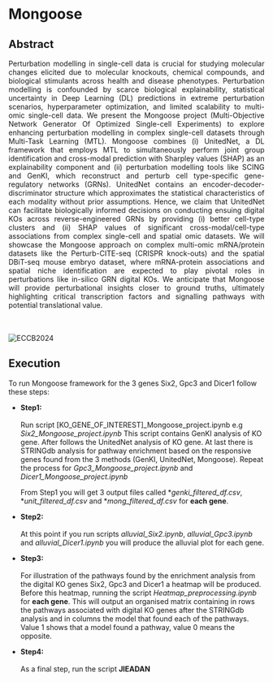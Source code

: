 # Mongoose

## Abstract

<div align='justify'> Perturbation modelling in single-cell data is crucial for studying molecular changes elicited due to molecular knockouts, chemical compounds, and biological stimulants across health and disease phenotypes. Perturbation modelling is confounded by scarce biological explainability, statistical uncertainty in Deep Learning (DL) predictions in extreme perturbation scenarios, hyperparameter optimization, and limited scalability to multi-omic single-cell data. We present the Mongoose project (Multi-Objective Network Generator Of Optimized Single-cell Experiments) to explore enhancing perturbation modelling in complex single-cell datasets through Multi-Task Learning (MTL). Mongoose combines (i) UnitedNet, a DL framework that employs MTL to simultaneously perform joint group identification and cross-modal prediction with Sharpley values (SHAP) as an explainability component and (ii) perturbation modelling tools like SCING and GenKI, which reconstruct and perturb cell type-specific gene-regulatory networks (GRNs). UnitedNet contains an encoder-decoder-discriminator structure which approximates the statistical characteristics of each modality without prior assumptions. Hence, we claim that UnitedNet can facilitate biologically informed decisions on conducting ensuing digital KOs across reverse-engineered GRNs by providing (i) better cell-type clusters and (ii) SHAP values of significant cross-modal/cell-type associations from complex single-cell and spatial omic datasets. We will showcase the Mongoose approach on complex multi-omic mRNA/protein datasets like the Perturb-CITE-seq (CRISPR knock-outs) and the spatial DBiT-seq mouse embryo dataset, where mRNA-protein associations and spatial niche identification are expected to play pivotal roles in perturbations like in-silico GRN digital KOs. We anticipate that Mongoose will provide perturbational insights closer to ground truths, ultimately highlighting critical transcription factors and signalling pathways with potential translational value. </div>



<br><br>
![ECCB2024](https://raw.githubusercontent.com/BiodataAnalysisGroup/Mongoose/main/Images/ECCB2024.png)

## Execution

To run Mongoose framework for the 3 genes Six2, Gpc3 and Dicer1 follow these steps:

* **Step1:**
<br><br>
Run script  [KO_GENE_OF_INTEREST]_Mongoose_project.ipynb e.g *Six2_Mongoose_project.ipynb*
This script contains GenKI analysis of KO gene. After follows the UnitedNet analysis of
KO gene. At last there is STRINGdb analysis for pathway enrichment based on the responsive
genes found from the 3 methods (GenKI, UnitedNet, Mongoose). Repeat the process for *Gpc3_Mongoose_project.ipynb*
and *Dicer1_Mongoose_project.ipynb*

    From Step1 you will get 3 output files called **genki_filtered_df.csv*, **unit_filtered_df.csv* and **mong_filtered_df.csv*
for **each gene**. 

* **Step2:**
<br><br>
At this point if you run scripts *alluvial_Six2.ipynb*, *alluvial_Gpc3.ipynb* and *alluvial_Dicer1.ipynb*
you will produce the alluvial plot for each gene.

* **Step3:**
<br><br>
For illustration of the pathways found by the enrichment analysis from the digital KO genes Six2, Gpc3 and Dicer1 a heatmap
will be produced. Before this heatmap, running the script *Heatmap_preprocessing.ipynb* for **each gene**. This will
output an organised matrix containing in rows the pathways associated with digital KO genes after the STRINGdb analysis and
in columns the model that found each of the pathways. Value 1 shows that a model found a pathway, value 0 means the opposite.

* **Step4:**
<br><br>
As a final step, run the script **JIEADAN**